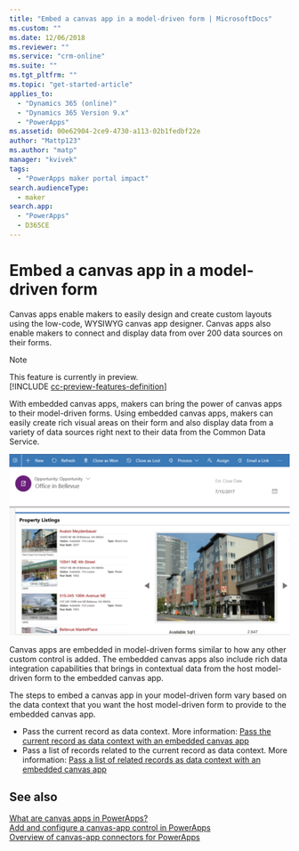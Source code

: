 ```yaml
---
title: "Embed a canvas app in a model-driven form | MicrosoftDocs"
ms.custom: ""
ms.date: 12/06/2018
ms.reviewer: ""
ms.service: "crm-online"
ms.suite: ""
ms.tgt_pltfrm: ""
ms.topic: "get-started-article"
applies_to: 
  - "Dynamics 365 (online)"
  - "Dynamics 365 Version 9.x"
  - "PowerApps"
ms.assetid: 00e62904-2ce9-4730-a113-02b1fedbf22e
author: "Mattp123"
ms.author: "matp"
manager: "kvivek"
tags: 
  - "PowerApps maker portal impact"
search.audienceType: 
  - maker
search.app: 
  - "PowerApps"
  - D365CE
---
```


# Embed a canvas app in a model-driven form

Canvas apps enable makers to easily design and create custom layouts using the low-code, WYSIWYG canvas app designer. Canvas apps also enable makers to connect and display data from over 200 data sources on their forms.

> [!NOTE]
> This feature is currently in preview. <br />
> [!INCLUDE [cc-preview-features-definition](../../includes/cc-preview-features-definition.md)]

With embedded canvas apps, makers can bring the power of canvas apps to their model-driven forms. Using embedded canvas apps, makers can easily create rich visual areas on their form and also display data from a variety of data sources right next to their data from the Common Data Service.

   ![Embedded canvas app in a model-driven app form](media/embed-canvas-app-in-form.png)

Canvas apps are embedded in model-driven forms similar to how any other custom control is added. The embedded canvas apps also include rich data integration capabilities that brings in contextual data from the host model-driven form to the embedded canvas app.

The steps to embed a canvas app in your model-driven form vary based on the data context that you want the host model-driven form to provide to the embedded canvas app.
-	Pass the current record as data context. More information: [Pass the current record as data context with an embedded canvas app](pass-current-embedded-canvas-app.md)
-	Pass a list of records related to the current record as data context. More information: [Pass a list of related records as data context with an embedded canvas app](pass-related-embedded-canvas-app.md) 

<!-- After you have added an embedded canvas app to your model-driven form, learn how to share your embedded canvas app with other users (LINK TO ARTICLE #4).  -->

<!-- For things to keep in mind when working with embedded canvas apps and to help troubleshoot any issues you might encounter, see (LINK TO ARTICLE #5). -->

## See also
[What are canvas apps in PowerApps?](../canvas-apps/getting-started.md) <br />
[Add and configure a canvas-app control in PowerApps](../canvas-apps/add-configure-controls.md) <br />
[Overview of canvas-app connectors for PowerApps](../canvas-apps/connections-list.md)
